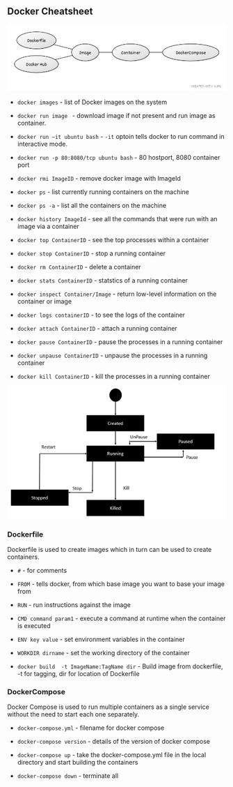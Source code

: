 ## Docker Cheatsheet

![Docker Lifecycle](https://raw.githubusercontent.com/vishal-pandey/docker-cheatsheet/main/img/docker-lifecycle.jpg "Docker Lifecycle")

- `docker images` - list of Docker images on the system

- `docker run image ` - download image if not present and run image as container.

- `docker run –it ubuntu bash` -  `-it` optoin tells docker to run command in interactive mode.

- `docker run -p 80:8080/tcp ubuntu bash` - 80 hostport, 8080 container port

- `docker rmi ImageID` - remove docker image with ImageId

- `docker ps` - list currently running containers on the machine

- `docker ps -a` - list all the containers on the machine

- `docker history ImageId` - see all the commands that were run with an image via a container

- `docker top ContainerID` - see the top processes within a container

- `docker stop ContainerID` - stop a running container

- `docker rm ContainerID` - delete a container

- `docker stats ContainerID` - statstics of a running container

- `docker inspect Container/Image` - return low-level information on the container or image

- `docker logs containerID` - to see the logs of the container

- `docker attach ContainerID` - attach a running container

- `docker pause ContainerID` - pause the processes in a running container

- `docker unpause ContainerID` - unpause the processes in a running container

- `docker kill ContainerID` - kill the processes in a running container

![Container Lifecycle](https://raw.githubusercontent.com/vishal-pandey/docker-cheatsheet/main/img/container_lifecycle.jpg "Container Lifecycle")


### Dockerfile

Dockerfile is used to create images which in turn can be used to create containers.

- `#` - for comments

- `FROM` - tells docker, from which base image you want to base your image from

- `RUN` - run instructions against the image

- `CMD command param1` - execute a command at runtime when the container is executed 

- `ENV key value` - set environment variables in the container

- `WORKDIR dirname` - set the working directory of the container

- `docker build  -t ImageName:TagName dir` - Build image from dockerfile, -t for tagging, dir for location of Dockerfile

### DockerCompose

Docker Compose is used to run multiple containers as a single service without the need to start each one separately.

- `docker-compose.yml` - filename for docker compose

- `docker-compose version` - details of the version of docker compose

- `docker-compose up` - take the docker-compose.yml file in the local directory and start building the containers

- `docker-compose down` - terminate all 












